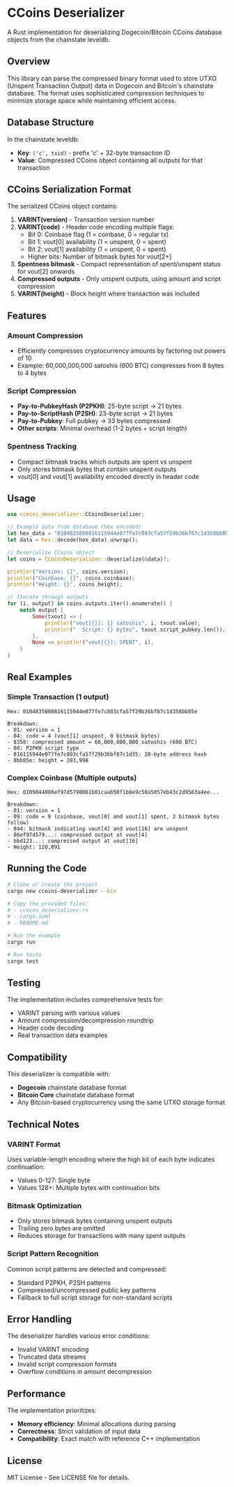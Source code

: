 # CCoins Deserializer

A Rust implementation for deserializing Dogecoin/Bitcoin CCoins database objects from the chainstate leveldb.

## Overview

This library can parse the compressed binary format used to store UTXO (Unspent Transaction Output) data in Dogecoin and Bitcoin's chainstate database. The format uses sophisticated compression techniques to minimize storage space while maintaining efficient access.

## Database Structure

In the chainstate leveldb:
- **Key**: `('c', txid)` - prefix 'c' + 32-byte transaction ID
- **Value**: Compressed CCoins object containing all outputs for that transaction

## CCoins Serialization Format

The serialized CCoins object contains:

1. **VARINT(version)** - Transaction version number
2. **VARINT(code)** - Header code encoding multiple flags:
    - Bit 0: Coinbase flag (1 = coinbase, 0 = regular tx)
    - Bit 1: vout[0] availability (1 = unspent, 0 = spent)
    - Bit 2: vout[1] availability (1 = unspent, 0 = spent)
    - Higher bits: Number of bitmask bytes for vout[2+]
3. **Spentness bitmask** - Compact representation of spent/unspent status for vout[2] onwards
4. **Compressed outputs** - Only unspent outputs, using amount and script compression
5. **VARINT(height)** - Block height where transaction was included

## Features

### Amount Compression
- Efficiently compresses cryptocurrency amounts by factoring out powers of 10
- Example: 60,000,000,000 satoshis (600 BTC) compresses from 8 bytes to 4 bytes

### Script Compression
- **Pay-to-PubkeyHash (P2PKH)**: 25-byte script → 21 bytes
- **Pay-to-ScriptHash (P2SH)**: 23-byte script → 21 bytes
- **Pay-to-Pubkey**: Full pubkey → 33 bytes compressed
- **Other scripts**: Minimal overhead (1-2 bytes + script length)

### Spentness Tracking
- Compact bitmask tracks which outputs are spent vs unspent
- Only stores bitmask bytes that contain unspent outputs
- vout[0] and vout[1] availability encoded directly in header code

## Usage

```rust
use ccoins_deserializer::CCoinsDeserializer;

// Example data from database (hex encoded)
let hex_data = "0104835800816115944e077fe7c803cfa57f29b36bf87c1d358bb85e";
let data = hex::decode(hex_data).unwrap();

// Deserialize CCoins object
let coins = CCoinsDeserializer::deserialize(&data)?;

println!("Version: {}", coins.version);
println!("Coinbase: {}", coins.coinbase);  
println!("Height: {}", coins.height);

// Iterate through outputs
for (i, output) in coins.outputs.iter().enumerate() {
    match output {
        Some(txout) => {
            println!("vout[{}]: {} satoshis", i, txout.value);
            println!("  Script: {} bytes", txout.script_pubkey.len());
        },
        None => println!("vout[{}]: SPENT", i),
    }
}
```

## Real Examples

### Simple Transaction (1 output)
```
Hex: 0104835800816115944e077fe7c803cfa57f29b36bf87c1d358bb85e

Breakdown:
- 01: version = 1
- 04: code = 4 (vout[1] unspent, 0 bitmask bytes)  
- 8358: compressed amount = 60,000,000,000 satoshis (600 BTC)
- 00: P2PKH script type
- 816115944e077fe7c803cfa57f29b36bf87c1d35: 20-byte address hash
- 8bb85e: height = 203,998
```

### Complex Coinbase (Multiple outputs)
```
Hex: 0109044086ef97d5790061b01caab50f1b8e9c50a5057eb43c2d9563a4ee...

Breakdown:
- 01: version = 1  
- 09: code = 9 (coinbase, vout[0] and vout[1] spent, 2 bitmask bytes follow)
- 044: bitmask indicating vout[4] and vout[16] are unspent
- 86ef97d579...: compressed output at vout[4]
- bbd123...: compressed output at vout[16]  
- Height: 120,891
```

## Running the Code

```bash
# Clone or create the project
cargo new ccoins-deserializer --bin

# Copy the provided files:
# - ccoins_deserializer.rs
# - Cargo.toml  
# - README.md

# Run the example
cargo run

# Run tests
cargo test
```

## Testing

The implementation includes comprehensive tests for:
- VARINT parsing with various values
- Amount compression/decompression roundtrip
- Header code decoding
- Real transaction data examples

## Compatibility

This deserializer is compatible with:
- **Dogecoin** chainstate database format
- **Bitcoin Core** chainstate database format
- Any Bitcoin-based cryptocurrency using the same UTXO storage format

## Technical Notes

### VARINT Format
Uses variable-length encoding where the high bit of each byte indicates continuation:
- Values 0-127: Single byte
- Values 128+: Multiple bytes with continuation bits

### Bitmask Optimization
- Only stores bitmask bytes containing unspent outputs
- Trailing zero bytes are omitted
- Reduces storage for transactions with many spent outputs

### Script Pattern Recognition
Common script patterns are detected and compressed:
- Standard P2PKH, P2SH patterns
- Compressed/uncompressed public key patterns
- Fallback to full script storage for non-standard scripts

## Error Handling

The deserializer handles various error conditions:
- Invalid VARINT encoding
- Truncated data streams
- Invalid script compression formats
- Overflow conditions in amount decompression

## Performance

The implementation prioritizes:
- **Memory efficiency**: Minimal allocations during parsing
- **Correctness**: Strict validation of input data
- **Compatibility**: Exact match with reference C++ implementation

## License

MIT License - See LICENSE file for details.
